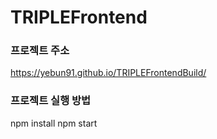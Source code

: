 # TRIPLEFrontend
### 프로젝트 주소
https://yebun91.github.io/TRIPLEFrontendBuild/
### 프로젝트 실행 방법
npm install
npm start

